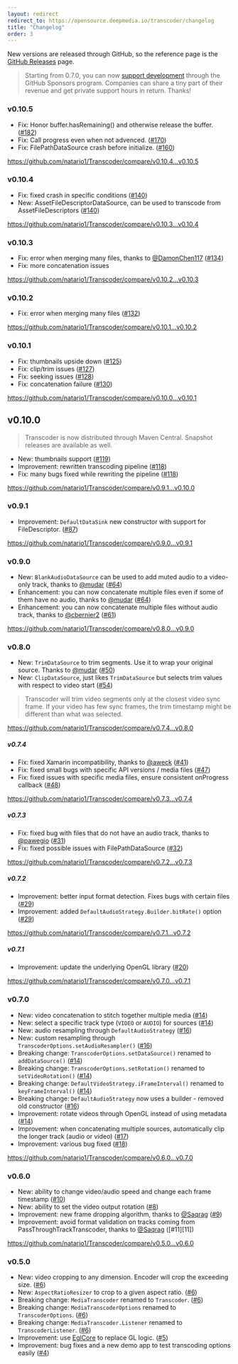 ```yaml
---
layout: redirect
redirect_to: https://opensource.deepmedia.io/transcoder/changelog
title: "Changelog"
order: 3
---
```


New versions are released through GitHub, so the reference page is the [GitHub Releases](https://github.com/natario1/Transcoder/releases) page.

> Starting from 0.7.0, you can now [support development](https://github.com/sponsors/natario1) through the GitHub Sponsors program. 
Companies can share a tiny part of their revenue and get private support hours in return. Thanks!

### v0.10.5

- Fix: Honor buffer.hasRemaining() and otherwise release the buffer. ([#182][182])
- Fix: Call progress even when not advenced. ([#170][170])
- Fix: FilePathDataSource crash before initialize. ([#160][160])

<https://github.com/natario1/Transcoder/compare/v0.10.4...v0.10.5>

### v0.10.4

- Fix: fixed crash in specific conditions ([#140][140])
- New: AssetFileDescriptorDataSource, can be used to transcode from AssetFileDescriptors ([#140][140])

<https://github.com/natario1/Transcoder/compare/v0.10.3...v0.10.4>

### v0.10.3

- Fix: error when merging many files, thanks to [@DamonChen117][DamonChen117] ([#134][134])
- Fix: more concatenation issues

<https://github.com/natario1/Transcoder/compare/v0.10.2...v0.10.3>

### v0.10.2

- Fix: error when merging many files ([#132][132])

<https://github.com/natario1/Transcoder/compare/v0.10.1...v0.10.2>

### v0.10.1

- Fix: thumbnails upside down ([#125][125])
- Fix: clip/trim issues ([#127][127])
- Fix: seeking issues ([#128][128])
- Fix: concatenation failure ([#130][130])

<https://github.com/natario1/Transcoder/compare/v0.10.0...v0.10.1>

## v0.10.0

> Transcoder is now distributed through Maven Central. Snapshot releases are available as well.

- New: thumbnails support ([#119][119])
- Improvement: rewritten transcoding pipeline ([#118][118])
- Fix: many bugs fixed while rewriting the pipeline ([#118][118])

<https://github.com/natario1/Transcoder/compare/v0.9.1...v0.10.0>

### v0.9.1

- Improvement: `DefaultDataSink` new constructor with support for FileDescriptor. ([#87][87])

<https://github.com/natario1/Transcoder/compare/v0.9.0...v0.9.1>

### v0.9.0

- New: `BlankAudioDataSource` can be used to add muted audio to a video-only track, thanks to [@mudar][mudar] ([#64][64]) 
- Enhancement: you can now concatenate multiple files even if some of them have no audio, thanks to [@mudar][mudar] ([#64][64]) 
- Enhancement: you can now concatenate multiple files without audio track, thanks to [@cbernier2][cbernier2] ([#61][61])

<https://github.com/natario1/Transcoder/compare/v0.8.0...v0.9.0>

### v0.8.0

- New: `TrimDataSource` to trim segments. Use it to wrap your original source. Thanks to [@mudar][mudar] ([#50][50])
- New: `ClipDataSource`, just likes `TrimDataSource` but selects trim values with respect to video start ([#54][54])

> Transcoder will trim video segments only at the closest video sync frame. If your video has few sync
frames, the trim timestamp might be different than what was selected.

<https://github.com/natario1/Transcoder/compare/v0.7.4...v0.8.0>

##### v0.7.4

- Fix: fixed Xamarin incompatibility, thanks to [@aweck][aweck] ([#41][41])
- Fix: fixed small bugs with specific API versions / media files ([#47][47])
- Fix: fixed issues with specific media files, ensure consistent onProgress callback ([#48][48])

<https://github.com/natario1/Transcoder/compare/v0.7.3...v0.7.4>

##### v0.7.3

- Fix: fixed bug with files that do not have an audio track, thanks to [@pawegio][pawegio] ([#31][31])
- Fix: fixed possible issues with FilePathDataSource ([#32][32])

<https://github.com/natario1/Transcoder/compare/v0.7.2...v0.7.3>

##### v0.7.2

- Improvement: better input format detection. Fixes bugs with certain files ([#29][29])
- Improvement: added `DefaultAudioStrategy.Builder.bitRate()` option ([#29][29])

<https://github.com/natario1/Transcoder/compare/v0.7.1...v0.7.2>

##### v0.7.1

- Improvement: update the underlying OpenGL library ([#20][20])

<https://github.com/natario1/Transcoder/compare/v0.7.0...v0.7.1>

### v0.7.0

- New: video concatenation to stitch together multiple media ([#14][14])
- New: select a specific track type (`VIDEO` or `AUDIO`) for sources ([#14][14])
- New: audio resampling through `DefaultAudioStrategy` ([#16][16])
- New: custom resampling through `TranscoderOptions.setAudioResampler()` ([#16][16])
- Breaking change: `TranscoderOptions.setDataSource()` renamed to `addDataSource()` ([#14][14])
- Breaking change: `TranscoderOptions.setRotation()` renamed to `setVideoRotation()` ([#14][14])
- Breaking change: `DefaultVideoStrategy.iFrameInterval()` renamed to `keyFrameInterval()` ([#14][14])
- Breaking change: `DefaultAudioStrategy` now uses a builder - removed old constructor ([#16][16])
- Improvement: rotate videos through OpenGL instead of using metadata ([#14][14])
- Improvement: when concatenating multiple sources, automatically clip the longer track (audio or video) ([#17][17])
- Improvement: various bug fixed ([#18][18])

<https://github.com/natario1/Transcoder/compare/v0.6.0...v0.7.0>

### v0.6.0

- New: ability to change video/audio speed and change each frame timestamp ([#10][10])
- New: ability to set the video output rotation ([#8][8])
- Improvement: new frame dropping algorithm, thanks to [@Saqrag][Saqrag] ([#9][9])
- Improvement: avoid format validation on tracks coming from PassThroughTrackTranscoder, thanks to [@Saqrag][Saqrag] ([#11][11])

<https://github.com/natario1/Transcoder/compare/v0.5.0...v0.6.0>

### v0.5.0

- New: video cropping to any dimension. Encoder will crop the exceeding size. ([#6][6])
- New: `AspectRatioResizer` to crop to a given aspect ratio. ([#6][6])
- Breaking change: `MediaTranscoder` renamed to `Transcoder`. ([#6][6])
- Breaking change: `MediaTranscoderOptions` renamed to `TranscoderOptions`. ([#6][6])
- Breaking change: `MediaTranscoder.Listener` renamed to `TranscoderListener`. ([#6][6])
- Improvement: use [EglCore](https://github.com/natario1/EglCore) to replace GL logic. ([#5][5])
- Improvement: bug fixes and a new demo app to test transcoding options easily ([#4][4])

[Saqrag]: https://github.com/Saqrag
[pawegio]: https://github.com/pawegio
[aweck]: https://github.com/aweck
[mudar]: https://github.com/mudar
[cbernier2]: https://github.com/cbernier2
[DamonChen117]: https://github.com/DamonChen117

[4]: https://github.com/natario1/Transcoder/pull/4
[5]: https://github.com/natario1/Transcoder/pull/5
[6]: https://github.com/natario1/Transcoder/pull/6
[8]: https://github.com/natario1/Transcoder/pull/8
[9]: https://github.com/natario1/Transcoder/pull/9
[10]: https://github.com/natario1/Transcoder/pull/10
[14]: https://github.com/natario1/Transcoder/pull/14
[16]: https://github.com/natario1/Transcoder/pull/16
[17]: https://github.com/natario1/Transcoder/pull/17
[18]: https://github.com/natario1/Transcoder/pull/18
[20]: https://github.com/natario1/Transcoder/pull/20
[29]: https://github.com/natario1/Transcoder/pull/29
[31]: https://github.com/natario1/Transcoder/pull/31
[32]: https://github.com/natario1/Transcoder/pull/32
[41]: https://github.com/natario1/Transcoder/pull/41
[47]: https://github.com/natario1/Transcoder/pull/47
[48]: https://github.com/natario1/Transcoder/pull/48
[50]: https://github.com/natario1/Transcoder/pull/50
[54]: https://github.com/natario1/Transcoder/pull/54
[61]: https://github.com/natario1/Transcoder/pull/61
[64]: https://github.com/natario1/Transcoder/pull/64
[87]: https://github.com/natario1/Transcoder/pull/87
[118]: https://github.com/natario1/Transcoder/pull/118
[119]: https://github.com/natario1/Transcoder/pull/119
[125]: https://github.com/natario1/Transcoder/pull/125
[127]: https://github.com/natario1/Transcoder/pull/127
[128]: https://github.com/natario1/Transcoder/pull/128
[130]: https://github.com/natario1/Transcoder/pull/130
[132]: https://github.com/natario1/Transcoder/pull/132
[134]: https://github.com/natario1/Transcoder/pull/134
[140]: https://github.com/natario1/Transcoder/pull/140
[160]: https://github.com/natario1/Transcoder/pull/160
[170]: https://github.com/natario1/Transcoder/pull/170
[182]: https://github.com/natario1/Transcoder/pull/182
